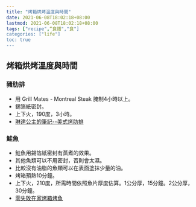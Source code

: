 ```yaml
---
title: "烤箱烘烤溫度與時間"
date: 2021-06-08T18:02:18+08:00
lastmod: 2021-06-08T18:02:18+08:00
tags: ["recipe",“食譜","食"]
categories: ["life"]
toc: true
---
```

<!--more-->
## 烤箱烘烤溫度與時間

### 豬肋排
  - 用 Grill Mates - Montreal Steak  腌制4小時以上。
  - 錫箔紙密封。
  - 上下火，190度，3小時。
  - [琳達公主的筆記--美式烤肋排](https://lindawu122470.pixnet.net/blog/post/147980578)

### 鮭魚
  - 鮭魚用錫箔紙密封有蒸煮的效果。
  - 其他魚類可以不用密封，否則會太濕。
  - 比較沒有油脂的魚類可以在表面塗抹少量的油。
  - 烤箱預熱10分鐘。
  - 上下火，210度，所需時間依照魚片厚度估算。1公分厚，15分鐘。2公分厚，30分鐘。
  - [零失敗在家烤箱烤魚](https://tingslife.com/2019-11-recipe-oven-roast-fish/)

